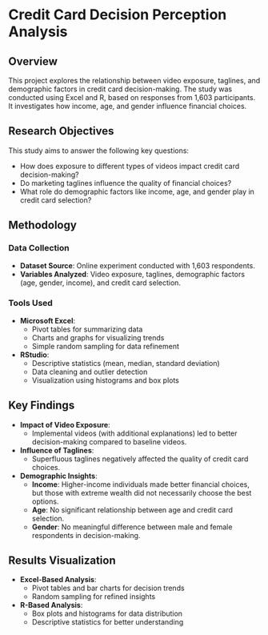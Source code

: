# Credit Card Decision Perception Analysis  

## Overview  
This project explores the relationship between video exposure, taglines, and demographic factors in credit card decision-making. The study was conducted using Excel and R, based on responses from 1,603 participants. It investigates how income, age, and gender influence financial choices.  

## Research Objectives  
This study aims to answer the following key questions:  
- How does exposure to different types of videos impact credit card decision-making?  
- Do marketing taglines influence the quality of financial choices?  
- What role do demographic factors like income, age, and gender play in credit card selection?  

## Methodology  
### Data Collection  
- **Dataset Source**: Online experiment conducted with 1,603 respondents.  
- **Variables Analyzed**: Video exposure, taglines, demographic factors (age, gender, income), and credit card selection.  

### Tools Used  
- **Microsoft Excel**:  
  - Pivot tables for summarizing data  
  - Charts and graphs for visualizing trends  
  - Simple random sampling for data refinement  
- **RStudio**:  
  - Descriptive statistics (mean, median, standard deviation)  
  - Data cleaning and outlier detection  
  - Visualization using histograms and box plots  

## Key Findings  
- **Impact of Video Exposure**:  
  - Implemental videos (with additional explanations) led to better decision-making compared to baseline videos.  
- **Influence of Taglines**:  
  - Superfluous taglines negatively affected the quality of credit card choices.  
- **Demographic Insights**:  
  - **Income**: Higher-income individuals made better financial choices, but those with extreme wealth did not necessarily choose the best options.  
  - **Age**: No significant relationship between age and credit card selection.  
  - **Gender**: No meaningful difference between male and female respondents in decision-making.  

## Results Visualization  
- **Excel-Based Analysis**:  
  - Pivot tables and bar charts for decision trends  
  - Random sampling for refined insights  
- **R-Based Analysis**:  
  - Box plots and histograms for data distribution  
  - Descriptive statistics for better understanding  
